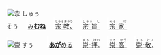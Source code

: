 <kbd><img src="lv0.svg" width="2" height="24"><img src="https://glyphwiki.org/glyph/u5b97.svg" width="24" height="24" alt="宗"></kbd>
<kbd>しゅぅ<br>そぅ</kbd>
　<img src="lv2.svg">[み**むね**](https://jisho.org/search/みむね)
　<img src="lv0.svg">[<ruby>宗˙教､<rt>しゅぅきゃう</rt></ruby>](https://jisho.org/search/宗教)
　<img src="lv1.svg">[<ruby>宗˙旨&nbsp;<rt>しゅぅ　し　</rt></ruby>](https://jisho.org/search/崇高)
　<img src="lv2.svg">[<ruby>宗˙家˙<rt>そぅ　　け　</rt></ruby>](https://jisho.org/search/崇敬)

<kbd><img src="lv1.svg" width="2" height="24"><img src="https://glyphwiki.org/glyph/u5b97.svg" width="24" height="24" alt="崇"></kbd>
<kbd>すぅ　</kbd>
　<img src="lv1.svg">[**あが**める](https://jisho.org/search/崇める)
　<img src="lv0.svg">[<ruby>崇⋅拝.<rt>すぅ　はい　</rt></ruby>](https://jisho.org/search/崇拝)
　<img src="lv1.svg">[<ruby>崇⋅高˙<rt>すぅ　かう　</ins></rt></ruby>](https://jisho.org/search/崇高)
　<img src="lv2.svg">[<ruby>崇⋅敬.<rt>すぅ　けぃ　</rt></ruby>](https://jisho.org/search/崇敬)




